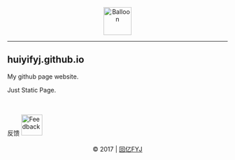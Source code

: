 <div align=center>
    <img src="https://github.com/huiyifyj/huiyifyj.cn/blob/master/2017.12.25~/img/favicon.png" alt="Balloon" width="64"/>
</div>

---

## huiyifyj.github.io

My github page website.

Just Static Page.

<br>
<br>
反馈
<a href="https://huiyifyj.github.io" target="_blank">
	<img src="http://huiyifyj.github.io/studying_college/hrefimages/mailbox.png" alt="Feedback" width="48"/>
</a>
<br>
<br>
<div align=center>
    © 2017 | <a href="http://huiyifyj.cn" target="_blank">回亿FYJ</a>
</div>
